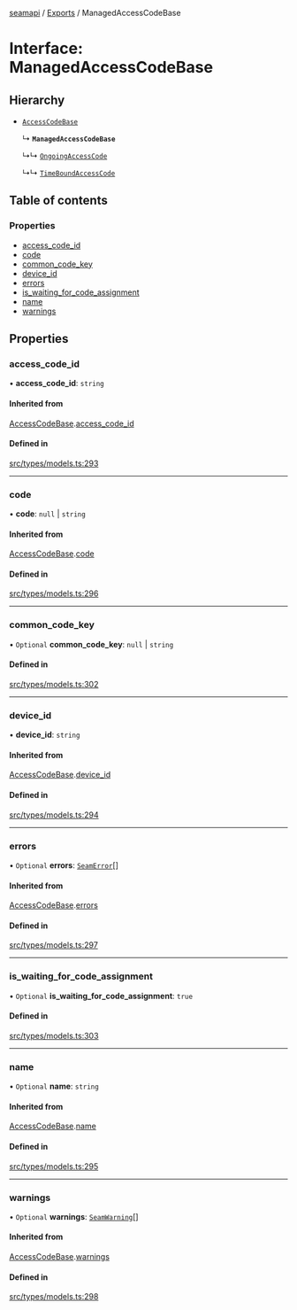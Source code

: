 [seamapi](../README.md) / [Exports](../modules.md) / ManagedAccessCodeBase

# Interface: ManagedAccessCodeBase

## Hierarchy

- [`AccessCodeBase`](AccessCodeBase.md)

  ↳ **`ManagedAccessCodeBase`**

  ↳↳ [`OngoingAccessCode`](OngoingAccessCode.md)

  ↳↳ [`TimeBoundAccessCode`](TimeBoundAccessCode.md)

## Table of contents

### Properties

- [access\_code\_id](ManagedAccessCodeBase.md#access_code_id)
- [code](ManagedAccessCodeBase.md#code)
- [common\_code\_key](ManagedAccessCodeBase.md#common_code_key)
- [device\_id](ManagedAccessCodeBase.md#device_id)
- [errors](ManagedAccessCodeBase.md#errors)
- [is\_waiting\_for\_code\_assignment](ManagedAccessCodeBase.md#is_waiting_for_code_assignment)
- [name](ManagedAccessCodeBase.md#name)
- [warnings](ManagedAccessCodeBase.md#warnings)

## Properties

### access\_code\_id

• **access\_code\_id**: `string`

#### Inherited from

[AccessCodeBase](AccessCodeBase.md).[access_code_id](AccessCodeBase.md#access_code_id)

#### Defined in

[src/types/models.ts:293](https://github.com/seamapi/javascript/blob/main/src/types/models.ts#L293)

___

### code

• **code**: ``null`` \| `string`

#### Inherited from

[AccessCodeBase](AccessCodeBase.md).[code](AccessCodeBase.md#code)

#### Defined in

[src/types/models.ts:296](https://github.com/seamapi/javascript/blob/main/src/types/models.ts#L296)

___

### common\_code\_key

• `Optional` **common\_code\_key**: ``null`` \| `string`

#### Defined in

[src/types/models.ts:302](https://github.com/seamapi/javascript/blob/main/src/types/models.ts#L302)

___

### device\_id

• **device\_id**: `string`

#### Inherited from

[AccessCodeBase](AccessCodeBase.md).[device_id](AccessCodeBase.md#device_id)

#### Defined in

[src/types/models.ts:294](https://github.com/seamapi/javascript/blob/main/src/types/models.ts#L294)

___

### errors

• `Optional` **errors**: [`SeamError`](SeamError.md)[]

#### Inherited from

[AccessCodeBase](AccessCodeBase.md).[errors](AccessCodeBase.md#errors)

#### Defined in

[src/types/models.ts:297](https://github.com/seamapi/javascript/blob/main/src/types/models.ts#L297)

___

### is\_waiting\_for\_code\_assignment

• `Optional` **is\_waiting\_for\_code\_assignment**: ``true``

#### Defined in

[src/types/models.ts:303](https://github.com/seamapi/javascript/blob/main/src/types/models.ts#L303)

___

### name

• `Optional` **name**: `string`

#### Inherited from

[AccessCodeBase](AccessCodeBase.md).[name](AccessCodeBase.md#name)

#### Defined in

[src/types/models.ts:295](https://github.com/seamapi/javascript/blob/main/src/types/models.ts#L295)

___

### warnings

• `Optional` **warnings**: [`SeamWarning`](SeamWarning.md)[]

#### Inherited from

[AccessCodeBase](AccessCodeBase.md).[warnings](AccessCodeBase.md#warnings)

#### Defined in

[src/types/models.ts:298](https://github.com/seamapi/javascript/blob/main/src/types/models.ts#L298)
